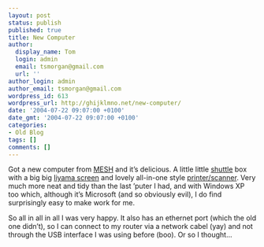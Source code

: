 ```yaml
---
layout: post
status: publish
published: true
title: New Computer
author:
  display_name: Tom
  login: admin
  email: tsmorgan@gmail.com
  url: ''
author_login: admin
author_email: tsmorgan@gmail.com
wordpress_id: 613
wordpress_url: http://ghijklmno.net/new-computer/
date: '2004-07-22 09:07:00 +0100'
date_gmt: '2004-07-22 09:07:00 +0100'
categories:
- Old Blog
tags: []
comments: []
---
```

<!-- more -->

<p class="firstpar">Got a new computer from <a href="http://www.meshcomputers.com/">MESH</a> and it&#8217;s delicious. A little little <a href="http://www.meshcomputers.com/updated/images/systems/essential_cubex_lg.jpg">shuttle</a> box with a big big <a href="http://www.superfi.co.uk/images/c171wt_550.jpg">Iiyama screen</a> and lovely all-in-one style <a href="http://www.hardwarecentral.com/graphics/screenshots/1086470107460laio394.jpg">printer/scanner</a>. Very much more neat and tidy than the last &#8217;puter I had, and with Windows XP too which, although it&#8217;s Microsoft (and so obviously evil), I do find surprisingly easy to make work for me.</p>

<p>So all in all in all I was very happy. It also has an ethernet port (which the old one didn&#8217;t), so I can connect to my router via a network cabel (yay) and not through the USB interface I was using before (boo). Or so I thought...</p>

